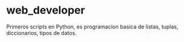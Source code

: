 # web_developer

Primeros scripts en Python, es programacion basica de listas, tuplas, diccionarios, tipos de datos.
